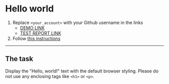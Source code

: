 # Hello world
1. Replace `<your_account>` with your Github username in the links
    - [DEMO LINK](https://Maildes.github.io/layout_hello-world/) <br>
    - [TEST REPORT LINK](https://Maildes.github.io/layout_hello-world/report/html_report/)
2. Follow [this instructions](https://mate-academy.github.io/layout_task-guideline/)
___

## The task
Display the "Hello, world!" text with the default browser styling. Please do not
use any enclosing tags like `<h1>` or `<p>`.
